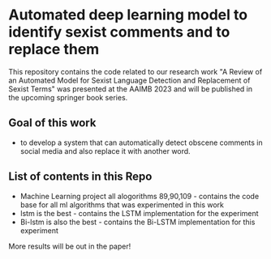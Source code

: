  # Automated deep learning model to identify sexist comments and to replace them
 This repository contains the code related to our research work "A Review of an Automated Model for Sexist Language Detection and Replacement of Sexist Terms" was presented at the AAIMB 2023 and will be published in the upcoming springer book series.

 ## Goal of this work
 - to develop a system that can automatically detect obscene comments in social media and also replace it with another word.
   
 ## List of contents in this Repo
 - Machine Learning project all alogorithms 89,90,109 - contains the code base for all ml algorithms that was experimented in this work
 - lstm is the best - contains the LSTM implementation for the experiment
 - Bi-lstm is also the best - contains the Bi-LSTM implementation for this experiment

 More results will be out in the paper!

 

 
